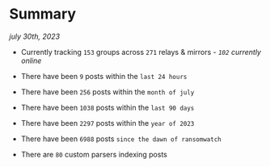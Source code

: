 
# Summary
_july 30th, 2023_

- Currently tracking `153` groups across `271` relays & mirrors - _`102` currently online_

- There have been `9` posts within the `last 24 hours`

- There have been `256` posts within the `month of july`

- There have been `1038` posts within the `last 90 days`

- There have been `2297` posts within the `year of 2023`

- There have been `6988` posts `since the dawn of ransomwatch`

- There are `80` custom parsers indexing posts
